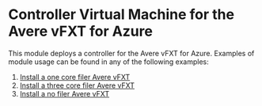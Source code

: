 # Controller Virtual Machine for the Avere vFXT for Azure 

This module deploys a controller for the Avere vFXT for Azure.  Examples of module usage can be found in any of the following examples:

1. [Install a one core filer Avere vFXT](../../examples/vfxt/1-filer)
2. [Install a three core filer Avere vFXT](../../examples/vfxt/3-filers)
3. [Install a no filer Avere vFXT](../../examples/vfxt/no-filers)